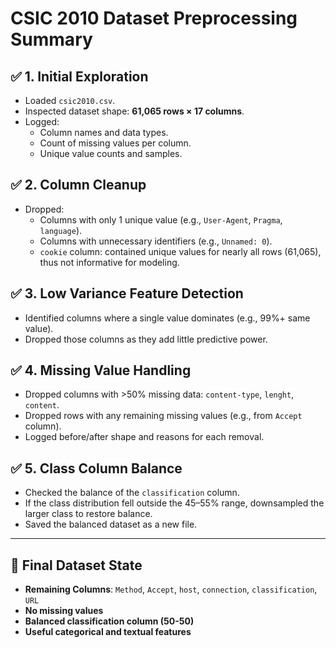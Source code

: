 # CSIC 2010 Dataset Preprocessing Summary

## ✅ 1. Initial Exploration
- Loaded `csic2010.csv`.
- Inspected dataset shape: **61,065 rows × 17 columns**.
- Logged:
  - Column names and data types.
  - Count of missing values per column.
  - Unique value counts and samples.

## ✅ 2. Column Cleanup
- Dropped:
  - Columns with only 1 unique value (e.g., `User-Agent`, `Pragma`, `language`).
  - Columns with unnecessary identifiers (e.g., `Unnamed: 0`).
  - `cookie` column: contained unique values for nearly all rows (61,065), thus not informative for modeling.

## ✅ 3. Low Variance Feature Detection
- Identified columns where a single value dominates (e.g., 99%+ same value).
- Dropped those columns as they add little predictive power.

## ✅ 4. Missing Value Handling
- Dropped columns with >50% missing data: `content-type`, `lenght`, `content`.
- Dropped rows with any remaining missing values (e.g., from `Accept` column).
- Logged before/after shape and reasons for each removal.

## ✅ 5. Class Column Balance
- Checked the balance of the `classification` column.
- If the class distribution fell outside the 45–55% range, downsampled the larger class to restore balance.
- Saved the balanced dataset as a new file.

---

## 🔢 Final Dataset State
- **Remaining Columns**: `Method`, `Accept`, `host`, `connection`, `classification`, `URL`
- **No missing values**
- **Balanced classification column (50-50)**
- **Useful categorical and textual features**
